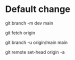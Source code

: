 # Default change

  git branch -m dev main
  
  git fetch origin
  
  git branch -u origin/main main
  
  git remote set-head origin -a
